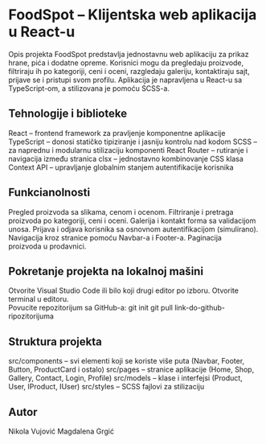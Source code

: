 # FoodSpot – Klijentska web aplikacija u React-u 

Opis projekta
FoodSpot predstavlja jednostavnu web aplikaciju za prikaz hrane, pića i dodatne opreme. Korisnici mogu da pregledaju proizvode, filtriraju ih po kategoriji, ceni i oceni, razgledaju galeriju, kontaktiraju sajt, prijave se i pristupi svom profilu. Aplikacija je napravljena u React-u sa TypeScript-om, a stilizovana je pomoću SCSS-a.

## Tehnologije i biblioteke

React – frontend framework za pravljenje komponentne aplikacije
TypeScript – donosi statičko tipiziranje i jasniju kontrolu nad kodom
SCSS – za naprednu i modularnu stilizaciju komponenti
React Router – rutiranje i navigacija između stranica
clsx – jednostavno kombinovanje CSS klasa
Context API – upravljanje globalnim stanjem autentifikacije korisnika

## Funkcianolnosti

Pregled proizvoda sa slikama, cenom i ocenom.
Filtriranje i pretraga proizvoda po kategoriji, ceni i oceni.
Galerija i kontakt forma sa validacijom unosa.
Prijava i odjava korisnika sa osnovnom autentifikacijom (simulirano).
Navigacija kroz stranice pomoću Navbar-a i Footer-a.
Paginacija proizvoda u prodavnici.

## Pokretanje projekta na lokalnoj mašini

Otvorite Visual Studio Code ili bilo koji drugi editor po izboru. 
Otvorite terminal u editoru.  
Povucite repozitorijum sa GitHub-a:
git init
git pull link-do-github-ripozitorijuma

## Struktura projekta

src/components – svi elementi koji se koriste više puta (Navbar, Footer, Button, ProductCard i ostalo)
src/pages – stranice aplikacije (Home, Shop, Gallery, Contact, Login, Profile)
src/models – klase i interfejsi (Product, User, IProduct, IUser)
src/styles – SCSS fajlovi za stilizaciju

## Autor
Nikola Vujović
Magdalena Grgić

